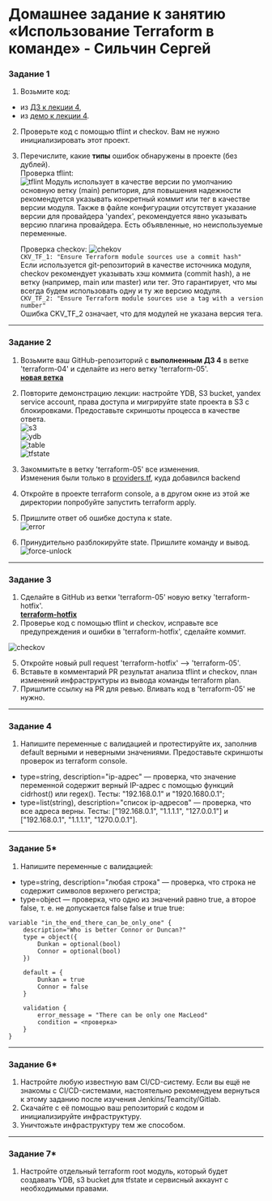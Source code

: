 # Домашнее задание к занятию «Использование Terraform в команде» - Сильчин Сергей

### Задание 1

1. Возьмите код:
- из [ДЗ к лекции 4](https://github.com/netology-code/ter-homeworks/tree/main/04/src),
- из [демо к лекции 4](https://github.com/netology-code/ter-homeworks/tree/main/04/demonstration1).
2. Проверьте код с помощью tflint и checkov. Вам не нужно инициализировать этот проект.  
3. Перечислите, какие **типы** ошибок обнаружены в проекте (без дублей).  
    Проверка tflint:  
    ![tflint](https://github.com/user-attachments/assets/f1478b61-3711-435f-94ce-58686823f3f5)
    Модуль использует в качестве версии по умолчанию основную ветку (main) репитория, для повышения надежности рекомендуется указывать конкретный коммит или тег в качестве версии модуля. Также в файле конфигурации отсутствует указание версии для провайдера 'yandex', рекомендуется явно указывать версию плагина провайдера. 
Есть объявленные, но неиспользуемые переменные.

    Проверка checkov:
![chekov](https://github.com/user-attachments/assets/0acd2d5a-845e-4e57-8aec-029d76a37c94)  
```CKV_TF_1: "Ensure Terraform module sources use a commit hash"```  
Если используется git-репозиторий в качестве источника модуля, checkov рекомендует указывать хэш коммита (commit hash), а не ветку (например, main или master) или тег. Это гарантирует, что мы всегда будем использовать одну и ту же версию модуля.  
```CKV_TF_2: "Ensure Terraform module sources use a tag with a version number"```  
Ошибка CKV_TF_2 означает, что для модулей не указана версия тега.

------
### Задание 2

1. Возьмите ваш GitHub-репозиторий с **выполненным ДЗ 4** в ветке 'terraform-04' и сделайте из него ветку 'terraform-05'.  
   [**новая ветка**](https://github.com/Daimero88/netology/tree/terraform-05/terraform-hw/04)
   
2. Повторите демонстрацию лекции: настройте YDB, S3 bucket, yandex service account, права доступа и мигрируйте state проекта в S3 с блокировками. Предоставьте скриншоты процесса в качестве ответа.  
    ![s3](https://github.com/user-attachments/assets/b0cd035f-1eb8-4bcb-897d-d62a2ffecc9e)  
    ![ydb](https://github.com/user-attachments/assets/1a5e6616-baec-4104-ba11-968aa8828f86)  
    ![table](https://github.com/user-attachments/assets/92e2f42e-fb03-4fcc-adc7-2c402f1c47a8)  
    ![tfstate](https://github.com/user-attachments/assets/02df5fb3-9a40-42b0-9b88-3633d510470b)  
   
3. Закоммитьте в ветку 'terraform-05' все изменения.  
Изменения были только в [providers.tf](https://github.com/Daimero88/netology/blob/terraform-05/terraform-hw/04/src/providers.tf), куда добавился backend
4. Откройте в проекте terraform console, а в другом окне из этой же директории попробуйте запустить terraform apply.
5. Пришлите ответ об ошибке доступа к state.  
   ![error](https://github.com/user-attachments/assets/9f7916ef-713b-4c2e-a883-166ce9e100dd)  

6. Принудительно разблокируйте state. Пришлите команду и вывод.
   ![force-unlock](https://github.com/user-attachments/assets/6aad905f-8c6f-4a39-a717-89190617affa)  

------
### Задание 3  

1. Сделайте в GitHub из ветки 'terraform-05' новую ветку 'terraform-hotfix'.  
[**terraform-hotfix**](https://github.com/Daimero88/netology/tree/terraform-hotfix)  
2. Проверье код с помощью tflint и checkov, исправьте все предупреждения и ошибки в 'terraform-hotfix', сделайте коммит.
   
![checkov](https://github.com/user-attachments/assets/289f1843-bbf3-49d5-97cd-adc94aa11af7)  

5. Откройте новый pull request 'terraform-hotfix' --> 'terraform-05'. 
6. Вставьте в комментарий PR результат анализа tflint и checkov, план изменений инфраструктуры из вывода команды terraform plan.
7. Пришлите ссылку на PR для ревью. Вливать код в 'terraform-05' не нужно.

------
### Задание 4

1. Напишите переменные с валидацией и протестируйте их, заполнив default верными и неверными значениями. Предоставьте скриншоты проверок из terraform console. 

- type=string, description="ip-адрес" — проверка, что значение переменной содержит верный IP-адрес с помощью функций cidrhost() или regex(). Тесты:  "192.168.0.1" и "1920.1680.0.1";
- type=list(string), description="список ip-адресов" — проверка, что все адреса верны. Тесты:  ["192.168.0.1", "1.1.1.1", "127.0.0.1"] и ["192.168.0.1", "1.1.1.1", "1270.0.0.1"].

------
### Задание 5*
1. Напишите переменные с валидацией:
- type=string, description="любая строка" — проверка, что строка не содержит символов верхнего регистра;
- type=object — проверка, что одно из значений равно true, а второе false, т. е. не допускается false false и true true:
```
variable "in_the_end_there_can_be_only_one" {
    description="Who is better Connor or Duncan?"
    type = object({
        Dunkan = optional(bool)
        Connor = optional(bool)
    })

    default = {
        Dunkan = true
        Connor = false
    }

    validation {
        error_message = "There can be only one MacLeod"
        condition = <проверка>
    }
}
```
------
### Задание 6*

1. Настройте любую известную вам CI/CD-систему. Если вы ещё не знакомы с CI/CD-системами, настоятельно рекомендуем вернуться к этому заданию после изучения Jenkins/Teamcity/Gitlab.
2. Скачайте с её помощью ваш репозиторий с кодом и инициализируйте инфраструктуру.
3. Уничтожьте инфраструктуру тем же способом.


------
### Задание 7*
1. Настройте отдельный terraform root модуль, который будет создавать YDB, s3 bucket для tfstate и сервисный аккаунт с необходимыми правами. 
